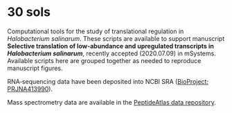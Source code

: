 # 30 sols
Computational tools for the study of translational regulation in *Halobacterium salinarum*. These scripts are available to support manuscript **Selective translation of low-abundance and upregulated transcripts in _Halobacterium salinarum_**, recently accepted (2020.07.09) in mSystems. Available scripts here are grouped together as needed to reproduce manuscript figures.

RNA‐sequencing data have been deposited into NCBI SRA ([BioProject: PRJNA413990](https://www.ncbi.nlm.nih.gov/bioproject/?term=PRJNA413990)).

Mass spectrometry data are available in the [PeptideAtlas data repository](http://www.peptideatlas.org/PASS/PASS01327).
